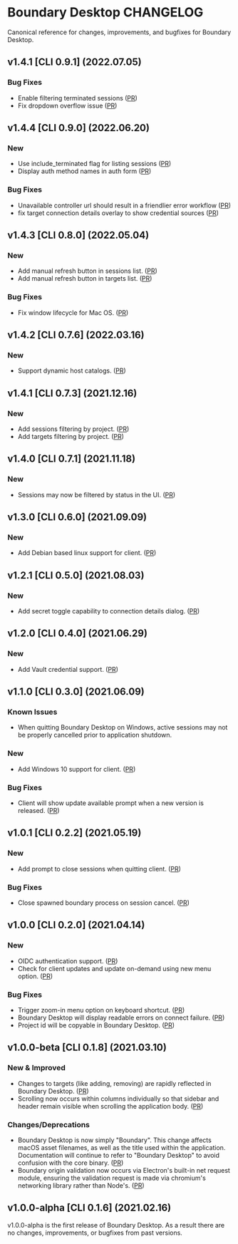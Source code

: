 # Boundary Desktop CHANGELOG

Canonical reference for changes, improvements, and bugfixes for Boundary Desktop.

## v1.4.1 [CLI 0.9.1] (2022.07.05)

### Bug Fixes

- Enable filtering terminated sessions ([PR](https://github.com/hashicorp/boundary-ui/pull/1169)) 
- Fix dropdown overflow issue ([PR](https://github.com/hashicorp/boundary-ui/pull/1160)) 


## v1.4.4 [CLI 0.9.0] (2022.06.20)

### New

- Use include_terminated flag for listing sessions ([PR](https://github.com/hashicorp/boundary-ui/pull/1126)) 
- Display auth method names in auth form ([PR](https://github.com/hashicorp/boundary-ui/pull/1113)) 

### Bug Fixes
-  Unavailable controller url should result in a friendlier error workflow  ([PR](https://github.com/hashicorp/boundary-ui/pull/1107))
-  fix target connection details overlay to show credential sources ([PR](https://github.com/hashicorp/boundary-ui/pull/1146))

## v1.4.3 [CLI 0.8.0] (2022.05.04)

### New

- Add manual refresh button in sessions list. ([PR](https://github.com/hashicorp/boundary-ui/pull/1069))
- Add manual refresh button in targets list. ([PR](https://github.com/hashicorp/boundary-ui/pull/1087))

### Bug Fixes

- Fix window lifecycle for Mac OS. ([PR](https://github.com/hashicorp/boundary-ui/pull/1067))

## v1.4.2 [CLI 0.7.6] (2022.03.16)

### New

- Support dynamic host catalogs. ([PR](https://github.com/hashicorp/boundary-ui/pull/981))

## v1.4.1 [CLI 0.7.3] (2021.12.16)

### New

- Add sessions filtering by project. ([PR](https://github.com/hashicorp/boundary-ui/pull/880))
- Add targets filtering by project. ([PR](https://github.com/hashicorp/boundary-ui/pull/883))

## v1.4.0 [CLI 0.7.1] (2021.11.18)

### New

- Sessions may now be filtered by status in the UI. ([PR](https://github.com/hashicorp/boundary-ui/pull/860))

## v1.3.0 [CLI 0.6.0] (2021.09.09)

### New

- Add Debian based linux support for client. ([PR](https://github.com/hashicorp/boundary-ui/pull/719))

## v1.2.1 [CLI 0.5.0] (2021.08.03)

### New

- Add secret toggle capability to connection details dialog. ([PR](https://github.com/hashicorp/boundary-ui/pull/637))

## v1.2.0 [CLI 0.4.0] (2021.06.29)

### New

- Add Vault credential support. ([PR](https://github.com/hashicorp/boundary-ui/pull/619))

## v1.1.0 [CLI 0.3.0] (2021.06.09)

### Known Issues

- When quitting Boundary Desktop on Windows, active sessions may not be properly cancelled prior to application shutdown.

### New

- Add Windows 10 support for client. ([PR](https://github.com/hashicorp/boundary-ui/pull/581))

### Bug Fixes

- Client will show update available prompt when a new version is released. ([PR](https://github.com/hashicorp/boundary-ui/pull/566))

## v1.0.1 [CLI 0.2.2] (2021.05.19)

### New

- Add prompt to close sessions when quitting client. ([PR](https://github.com/hashicorp/boundary-ui/pull/555))

### Bug Fixes

- Close spawned boundary process on session cancel. ([PR](https://github.com/hashicorp/boundary-ui/pull/549))

## v1.0.0 [CLI 0.2.0] (2021.04.14)

### New

- OIDC authentication support. ([PR](https://github.com/hashicorp/boundary-ui/pull/429))
- Check for client updates and update on-demand using new menu option. ([PR](https://github.com/hashicorp/boundary-ui/pull/522))

### Bug Fixes

- Trigger zoom-in menu option on keyboard shortcut. ([PR](https://github.com/hashicorp/boundary-ui/pull/505))
- Boundary Desktop will display readable errors on connect failure. ([PR](https://github.com/hashicorp/boundary-ui/pull/530))
- Project id will be copyable in Boundary Desktop. ([PR](https://github.com/hashicorp/boundary-ui/pull/523))

## v1.0.0-beta [CLI 0.1.8] (2021.03.10)

### New & Improved

- Changes to targets (like adding, removing) are rapidly reflected in Boundary Desktop. ([PR](https://github.com/hashicorp/boundary-ui/pull/487))
- Scrolling now occurs within columns individually so that sidebar and header remain visible when scrolling the application body.  ([PR](https://github.com/hashicorp/boundary-ui/pull/482))

### Changes/Deprecations

- Boundary Desktop is now simply "Boundary".  This change affects macOS asset filenames, as well as the title used within the application.  Documentation will continue to refer to "Boundary Desktop" to avoid confusion with the core binary.  ([PR](https://github.com/hashicorp/boundary-ui/pull/481))
- Boundary origin validation now occurs via Electron's built-in net request module, ensuring the validation request is made via chromium's networking library rather than Node's.  ([PR](https://github.com/hashicorp/boundary-ui/pull/480))

## v1.0.0-alpha [CLI 0.1.6] (2021.02.16)

v1.0.0-alpha is the first release of Boundary Desktop. As a result there are no changes, improvements, or bugfixes from past versions.
